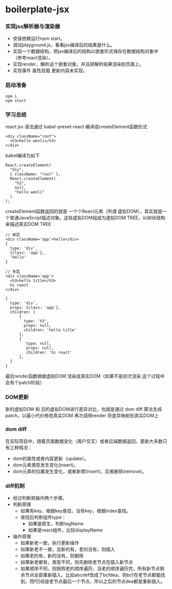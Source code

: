 # boilerplate-jsx

### 实现jsx解析器与渲染器
- 安装依赖运行npm start。
- 调试playground.js，看看jsx编译后的结果是什么。
- 实现一个数据结构，把jsx编译后的结构以嵌套形式保存在数据结构对象中（参考react渲染）。
- 实现render，解析这个嵌套对象，并且把解析结果渲染到页面上。
- 实现事件 属性挂载
更新内容未实现。

### 启动准备

```
npm i
npm start
```

### 学习总结
react jsx 语法通过 babel-preset-react 编译成createElement函数形式

```
<div className="root">
  <h3>hello wenli</h3>
</div>
```

babel编译为如下

```
React.createElement(
  "div",
  { className: "root" },
  React.createElement(
    "h3",
    null,
    "hello wenli"
  )
);
```

createElement函数返回的就是 一个个React元素（所谓 虚拟DOM），其实就是一个普通JavaScript描述对象。这些虚拟DOM组成为虚拟DOM TREE，以树状结构来描述真实DOM TREE

```
// 单层
<div className='app'>hello</div>
{
  type: 'div',
  {class: 'app'},
  'hello'
}

// 多层
<div className='app'>
  <h3>hello title</h3>
  hi react
</div>

{
  type: 'div',
  props: {class: 'app'},
  children: [
      {
        type: 'h3',
        props: null,
        children: 'hello title'
      },
      {
         type: null,
         props: null,
         children: 'hi react'
      },
  ]
}
```

最后render函数根据虚拟DOM 渲染成真实DOM（如果不是初次渲染 这个过程中会有个patch阶段）

### DOM更新
新的虚拟DOM 和 旧的虚拟DOM进行差异对比，也就是通过 dom diff 算法生成patch，以最小代价修改真实DOM 再次调用render 将差异映射到真实DOM上

### dom diff
在实际项目中，随着页面数据变化（用户交互）或者后端数据返回，更新大多数只有三种情况：
- dom的属性或者内容更新（update）。
- dom元素类型发生变化(insert)。
- dom元素的位置发生变化，或者新增(insert)，后者删除(remove)。

### diff机制
- 经过判断和操作两个步骤。
- 判断原理
  - 如果有key，根据key查找，没有key，根据index查找。
  - 查找后判断组件type：
    - 如果是原生，判断tagName
    - 如果是react组件，比较displayName
- 操作原理
  - 如果新老一致，执行更新操作
  - 如果新老不一致，且新的有，老的没有，则插入
  - 如果老的有，新的没有，则删除
  - 如果新老都有，类型不同，则先删除老节点在插入新节点
  - 如果顺序不同，则按照老的顺序遍历，当老的顺序遍历完，所有新节点剩余节点全部重新插入。比如abcdef改成了bcfdea，则bcf在老节点都能找到，而f已经是老节点最后一个节点，所以之后的节点dea都是重新插入。
